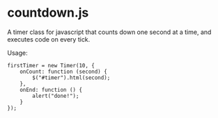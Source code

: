 countdown.js
============

A timer class for javascript that counts down one second at a time, and executes code on every tick.

Usage:
```
firstTimer = new Timer(10, {
    onCount: function (second) {
        $("#timer").html(second);
    },
    onEnd: function () {
        alert("done!");
    }
});
```

